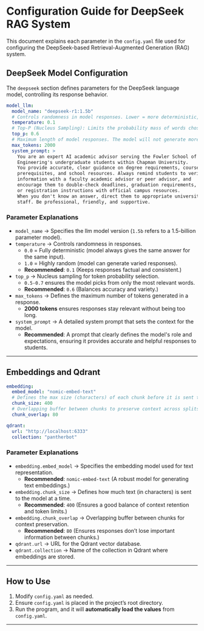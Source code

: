 # Configuration Guide for DeepSeek RAG System

This document explains each parameter in the `config.yaml` file used for configuring the DeepSeek-based Retrieval-Augmented Generation (RAG) system.

## **DeepSeek Model Configuration**

The `deepseek` section defines parameters for the DeepSeek language model, controlling its response behavior.

```yaml
model_llm:
  model_name: "deepseek-r1:1.5b"
  # Controls randomness in model responses. Lower = more deterministic, higher = more creative.
  temperature: 0.1
  # Top-P (Nucleus Sampling): Limits the probability mass of words chosen. Lower values make responses more focused.
  top_p: 0.6
  # Maximum length of model responses. The model will not generate more than 2000 tokens.
  max_tokens: 2000
  system_prompt: >
    You are an expert AI academic advisor serving the Fowler School of
    Engineering's undergraduate students within Chapman University. 
    You provide accurate, clear guidance on degree requirements, course selection, 
    prerequisites, and school resources. Always remind students to verify any
    information with a faculty academic advisor or peer advisor, and
    encourage them to double-check deadlines, graduation requirements,
    or registration instructions with official campus resources.
    When you don't know an answer, direct them to appropriate university
    staff. Be professional, friendly, and supportive.
```

### **Parameter Explanations**

- `model_name` → Specifies the llm model version (`1.5b` refers to a 1.5-billion parameter model).
- `temperature` → Controls randomness in responses.
  - `0.0` = Fully deterministic (model always gives the same answer for the same input).
  - `1.0` = Highly random (model can generate varied responses).
  - **Recommended**: `0.1` (Keeps responses factual and consistent.)
- `top_p` → Nucleus sampling for token probability selection.
  - `0.5-0.7` ensures the model picks from only the most relevant words.
  - **Recommended**: `0.6` (Balances accuracy and variety.)
- `max_tokens` → Defines the maximum number of tokens generated in a response.
  - **2000 tokens** ensures responses stay relevant without being too long.
- `system_prompt` → A detailed system prompt that sets the context for the model.
  - **Recommended**: A prompt that clearly defines the model's role and expectations, ensuring it provides accurate and helpful responses to students.

---

## **Embeddings and Qdrant**

```yaml
embedding:
  embed_model: "nomic-embed-text"
  # Defines the max size (characters) of each chunk before it is sent to the LLM.
  chunk_size: 400
  # Overlapping buffer between chunks to preserve context across splits.
  chunk_overlap: 80

qdrant:
  url: "http://localhost:6333"
  collection: "pantherbot"
```

### **Parameter Explanations**
- `embedding.embed_model` → Specifies the embedding model used for text representation.
  - **Recommended**: `nomic-embed-text` (A robust model for generating text embeddings.)
- `embedding.chunk_size` → Defines how much text (in characters) is sent to the model at a time.
  - **Recommended**: `400` (Ensures a good balance of context retention and token limits.)
- `embedding.chunk_overlap` → Overlapping buffer between chunks for context preservation.
  - **Recommended**: `80` (Ensures responses don’t lose important information between chunks.)
- `qdrant.url` → URL for the Qdrant vector database.
- `qdrant.collection` → Name of the collection in Qdrant where embeddings are stored.

---

## **How to Use**

1. Modify `config.yaml` as needed.
2. Ensure `config.yaml` is placed in the project’s root directory.
3. Run the program, and it will **automatically load the values** from `config.yaml`.

---